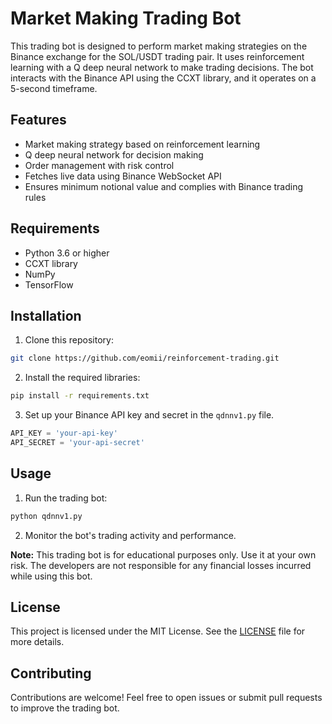 # Market Making Trading Bot

This trading bot is designed to perform market making strategies on the Binance exchange for the SOL/USDT trading pair. It uses reinforcement learning with a Q deep neural network to make trading decisions. The bot interacts with the Binance API using the CCXT library, and it operates on a 5-second timeframe.

## Features

- Market making strategy based on reinforcement learning
- Q deep neural network for decision making
- Order management with risk control
- Fetches live data using Binance WebSocket API
- Ensures minimum notional value and complies with Binance trading rules

## Requirements

- Python 3.6 or higher
- CCXT library
- NumPy
- TensorFlow

## Installation

1. Clone this repository:

```bash
git clone https://github.com/eomii/reinforcement-trading.git
```

2. Install the required libraries:

```bash
pip install -r requirements.txt
```


3. Set up your Binance API key and secret in the `qdnnv1.py` file.

```python
API_KEY = 'your-api-key'
API_SECRET = 'your-api-secret'
```

## Usage

1. Run the trading bot:

```python
python qdnnv1.py
```


2. Monitor the bot's trading activity and performance.

**Note:** This trading bot is for educational purposes only. Use it at your own risk. The developers are not responsible for any financial losses incurred while using this bot.

## License

This project is licensed under the MIT License. See the [LICENSE](LICENSE) file for more details.

## Contributing

Contributions are welcome! Feel free to open issues or submit pull requests to improve the trading bot.
